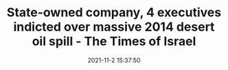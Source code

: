 ---
"title": "State-owned company, 4 executives indicted over massive 2014 desert oil spill - The Times of Israel"
"date": "2021-11-2 15:37:50"
"feed_name": "GOOGLENEWSCONSTRUCTION"
"feed_website": "https://news.google.com/search?q=construction%2Bincident&hl=en-US&gl=US&ceid=US:en"
"feed_rss": "https://news.google.com/rss/search?q=construction%2Bincident&hl=en-US&gl=US&ceid=US:en"
"link": "https://www.timesofisrael.com/state-owned-company-4-executives-indicted-over-massive-2014-desert-oil-spill/"
"source": "{'href': 'https://www.timesofisrael.com', 'title': 'The Times of Israel'}"
"file": "_posts/2021-1-1-acd4aef49fa97c8e394a548b14da50146d2f24a4.md"
"accident": "1"
"drilling": "1"
"dead": "0"
"injured": "0"
"arrested": "0"
"place": "unknown place"
"where": "unknown site"
"causes": "unknown"
"place_uri": "unknown place"
---